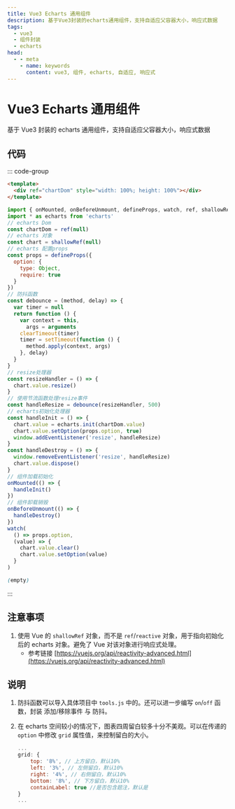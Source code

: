```yaml
---
title: Vue3 Echarts 通用组件
description: 基于Vue3封装的echarts通用组件，支持自适应父容器大小，响应式数据
tags:
  - vue3
  - 组件封装
  - echarts
head:
  - - meta
    - name: keywords
      content: vue3, 组件, echarts, 自适应, 响应式
---
```


# Vue3 Echarts 通用组件

基于 Vue3 封装的 echarts 通用组件，支持自适应父容器大小，响应式数据

## 代码

::: code-group

```html [template]
<template>
  <div ref="chartDom" style="width: 100%; height: 100%"></div>
</template>
```

```javascript [script]
import { onMounted, onBeforeUnmount, defineProps, watch, ref, shallowRef } from 'vue'
import * as echarts from 'echarts'
// echarts Dom
const chartDom = ref(null)
// echarts 对象
const chart = shallowRef(null)
// echarts 配置props
const props = defineProps({
  option: {
    type: Object,
    require: true
  }
})
// 防抖函数
const debounce = (method, delay) => {
  var timer = null
  return function () {
    var context = this,
      args = arguments
    clearTimeout(timer)
    timer = setTimeout(function () {
      method.apply(context, args)
    }, delay)
  }
}
// resize处理器
const resizeHandler = () => {
  chart.value.resize()
}
// 使用节流函数处理resize事件
const handleResize = debounce(resizeHandler, 500)
// echarts初始化处理器
const handleInit = () => {
  chart.value = echarts.init(chartDom.value)
  chart.value.setOption(props.option, true)
  window.addEventListener('resize', handleResize)
}
const handleDestroy = () => {
  window.removeEventListener('resize', handleResize)
  chart.value.dispose()
}
// 组件加载初始化
onMounted(() => {
  handleInit()
})
// 组件卸载销毁
onBeforeUnmount(() => {
  handleDestroy()
})
watch(
  () => props.option,
  (value) => {
    chart.value.clear()
    chart.value.setOption(value)
  }
)
```

```css [style]
(empty)
```

:::

## 注意事项

1.  使用 Vue 的 `shallowRef` 对象，而不是 `ref`/`reactive` 对象，用于指向初始化后的 echarts 对象。避免了 Vue 对该对象进行响应式处理。
    - 参考链接 [https://vuejs.org/api/reactivity-advanced.html](https://vuejs.org/api/reactivity-advanced.html)

## 说明

1.  防抖函数可以导入具体项目中 `tools.js` 中的。还可以进一步编写 `on`/`off` 函数，封装 添加/移除事件 与 防抖。
2.  在 echarts 空间较小的情况下，图表四周留白较多十分不美观。可以在传递的 `option` 中修改 `grid` 属性值，来控制留白的大小。

    ```js
    ...
    grid: {
        top: '8%', // 上方留白，默认10%
        left: '3%', // 左侧留白，默认10%
        right: '4%', // 右侧留白，默认10%
        bottom: '8%', // 下方留白，默认10%
        containLabel: true //是否包含题注，默认是
    }
    ...
    ```
